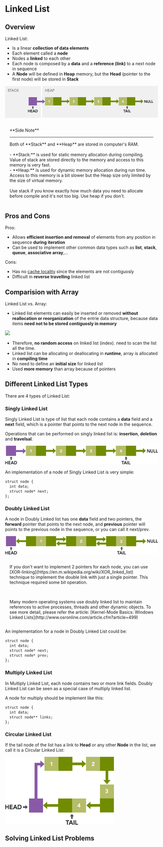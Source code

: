 # Linked List

## Overview

Linked List:
- Is a linear **collection of data elements**
- Each element called a **node**
- Nodes a **linked** to each other
- Each node is composed by a **data** and a **reference (link)** to a next node in sequence
- A **Node** will be defined in **Heap** memory, but the **Head** (pointer to the first node) will be stored in **Stack**

![](../img/linkedlistmemory.png)

<div class="box-orange" style="padding: 15px">
**Side Note**<br/>
<hr/>
Both of **Stack** and **Heap** are stored in computer's RAM.<br/><br/>
- **Stack:** is used for static memory allocation during compiling. Value of stack are stored directly to the memory and access to this memory is very fast.<br/>
- **Heap:** is used for dynamic memory allocation during run time. Access to this memory is a bit slower but the Heap size only limited by the size of virtual memory.<br/>
<br/>
Use stack if you know exactly how much data you need to allocate before compile and it's not too big. Use heap if you don't.
</div>

## Pros and Cons

Pros:
- Allows **efficient insertion and removal** of elements from any position in sequence **during iteration**
- Can be used to implement other common data types such as **list**, **stack**, **queue**, **associative array**,...

Cons:
- Has no [cache locality](https://github.com/unrealhoang/hardcore/blob/master/cache_locality/post.md) since the elements are not contiguosly
- Difficult in **reverse travelling** linked list

## Comparision with Array

Linked List vs. Array:
- Linked list elements can easily be inserted or removed **without reallocation or reorganization** of the entrie data structure, because data items **need not to be stored contiguosly in memory**

![](http://www.programcreek.com/wp-content/uploads/2013/03/arraylist-vs-linkedlist-complexity.png)

- Therefore, **no random access** on linked list (index). need to scan the list all the time.
- Linked list can be allocating or deallocating in **runtime**, array is allocated in **compiling time**
- No need to define an **initial size** for linked list
- Used **more memory** than array because of pointers

## Different Linked List Types

There are 4 types of Linked List:

### Singly Linked List

Singly Linked List is type of list that each node contains a **data** field and a **next** field, which is a pointer that points to the next node in the sequence.

Operations that can be performed on singly linked list is: **insertion**, **deletion** and **travelsal**.

![](../img/linkedlistsingly.png)

An implementation of a node of Singly Linked List is very simple:

```
struct node {
  int data;
  struct node* next;
};
```

### Doubly Linked List

A node in Doubly Linked list has one **data** field and two pointers, the **forward** pointer that points to the next node, and **previous** pointer will points to the previous node in the sequence, or you can call it next/prev.

![](../img/linkedlistdoubly.png)

<div class="box-red" style="padding: 15px">
If you don't want to implement 2 pointers for each node, you can use [XOR-linking](https://en.m.wikipedia.org/wiki/XOR_linked_list) technique to implement the double link with just a single pointer. This technique required some bit operation.
</div>
<br/>
<div class="box-yellow" style="padding: 15px">
Many modern operating systems use doubly linked list to maintain references to active processes, threads and other dynamic objects. To see more detail, please refer the article: [Kernel-Mode Basics: Windows Linked Lists](http://www.osronline.com/article.cfm?article=499)
</div>

An implementation for a node in Doubly Linked List could be:

```
struct node {
  int data;
  struct node* next;
  struct node* prev;
};
```

### Multiply Linked List

In Multiply Linked List, each node contains two or more link fields. Doubly Linked List can be seen as a special case of multiply linked list.

A node for multiply should be implement like this:

```
struct node {
  int data;
  struct node** links;
};
```

### Circular Linked List

If the tail node of the list has a link to **Head** or any other **Node** in the list, we call it is a Circular Linked List:

![](../img/linkedlistcircular.png)

## Solving Linked List Problems
